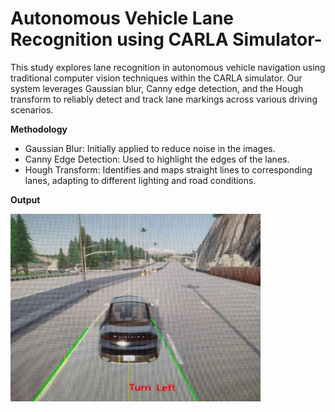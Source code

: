 
 # Autonomous Vehicle Lane Recognition using CARLA Simulator-
 
This study explores lane recognition in autonomous vehicle navigation using traditional computer vision techniques within the CARLA simulator. Our system leverages Gaussian blur, Canny edge detection, and the Hough transform to reliably detect and track lane markings across various driving scenarios.

**Methodology**

- Gaussian Blur: Initially applied to reduce noise in the images.
- Canny Edge Detection: Used to highlight the edges of the lanes.
- Hough Transform: Identifies and maps straight lines to corresponding lanes, adapting to different lighting and road conditions.

**Output**

<img src="output.jpg" alt="Lane Detection" width="400" height="300"/>




